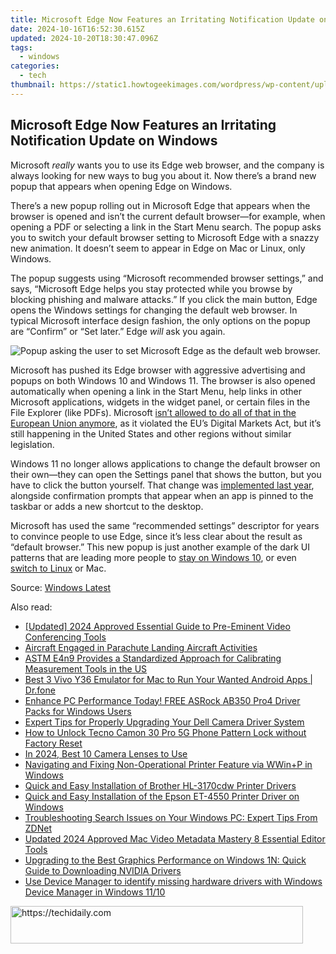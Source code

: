 ```yaml
---
title: Microsoft Edge Now Features an Irritating Notification Update on Windows
date: 2024-10-16T16:52:30.615Z
updated: 2024-10-20T18:30:47.096Z
tags:
  - windows
categories:
  - tech
thumbnail: https://static1.howtogeekimages.com/wordpress/wp-content/uploads/2024/01/microsoft-edge-hero-1.png
---
```


## Microsoft Edge Now Features an Irritating Notification Update on Windows

Microsoft _really_ wants you to use its Edge web browser, and the company is always looking for new ways to bug you about it. Now there’s a brand new popup that appears when opening Edge on Windows.

 There’s a new popup rolling out in Microsoft Edge that appears when the browser is opened and isn’t the current default browser—for example, when opening a PDF or selecting a link in the Start Menu search. The popup asks you to switch your default browser setting to Microsoft Edge with a snazzy new animation. It doesn’t seem to appear in Edge on Mac or Linux, only Windows.

 The popup suggests using “Microsoft recommended browser settings,” and says, “Microsoft Edge helps you stay protected while you browse by blocking phishing and malware attacks.” If you click the main button, Edge opens the Windows settings for changing the default web browser. In typical Microsoft interface design fashion, the only options on the popup are “Confirm” or “Set later.” Edge _will_ ask you again.

![Popup asking the user to set Microsoft Edge as the default web browser.](https://static1.howtogeekimages.com/wordpress/wp-content/uploads/2024/06/edge.png) 

 Microsoft has pushed its Edge browser with aggressive advertising and popups on both Windows 10 and Windows 11\. The browser is also opened automatically when opening a link in the Start Menu, help links in other Microsoft applications, widgets in the widget panel, or certain files in the File Explorer (like PDFs). Microsoft [isn’t allowed to do all of that in the European Union anymore](https://www.theverge.com/2023/9/5/23859537/microsoft-windows-11-default-browser-links-eu-eea-changes), as it violated the EU’s Digital Markets Act, but it’s still happening in the United States and other regions without similar legislation.

 Windows 11 no longer allows applications to change the default browser on their own—they can open the Settings panel that shows the button, but you have to click the button yourself. That change was [implemented last year](https://android-unlock.techidaily.com/in-2024-how-to-change-vivo-y56-5g-lock-screen-clock-in-seconds-by-drfone-android/), alongside confirmation prompts that appear when an app is pinned to the taskbar or adds a new shortcut to the desktop.

 Microsoft has used the same “recommended settings” descriptor for years to convince people to use Edge, since it’s less clear about the result as “default browser.” This new popup is just another example of the dark UI patterns that are leading more people to [stay on Windows 10](https://hardware-tips.techidaily.com/unlocking-innovations-in-computers-and-electronics-on-toms-hardware/), or even [switch to Linux](https://facebook-video-recording.techidaily.com/real-time-storytelling-on-the-rise-navigating-and-thriving-in-a-social-media-world-for-2024/) or Mac.

 Source: [Windows Latest](https://www.windowslatest.com/2024/06/17/microsoft-edge-nags-users-with-a-3d-banner-to-change-windows-11s-default-browser/)

<ins class="adsbygoogle"
     style="display:block"
     data-ad-format="autorelaxed"
     data-ad-client="ca-pub-7571918770474297"
     data-ad-slot="1223367746"></ins>

<ins class="adsbygoogle"
     style="display:block"
     data-ad-client="ca-pub-7571918770474297"
     data-ad-slot="8358498916"
     data-ad-format="auto"
     data-full-width-responsive="true"></ins>

<span class="atpl-alsoreadstyle">Also read:</span>
<div><ul>
<li><a href="https://on-screen-recording.techidaily.com/updated-2024-approved-essential-guide-to-pre-eminent-video-conferencing-tools/"><u>[Updated] 2024 Approved Essential Guide to Pre-Eminent Video Conferencing Tools</u></a></li>
<li><a href="https://win-dash.techidaily.com/1722971118913-aircraft-engaged-in-parachute-landing-aircraft-activities/"><u>Aircraft Engaged in Parachute Landing Aircraft Activities</u></a></li>
<li><a href="https://blue-screen-error.techidaily.com/1723199729943-astm-e4n9-provides-a-standardized-approach-for-calibrating-measurement-tools-in-the-us/"><u>ASTM E4n9 Provides a Standardized Approach for Calibrating Measurement Tools in the US</u></a></li>
<li><a href="https://screen-mirror.techidaily.com/best-3-vivo-y36-emulator-for-mac-to-run-your-wanted-android-apps-drfone-by-drfone-android/"><u>Best 3 Vivo Y36 Emulator for Mac to Run Your Wanted Android Apps | Dr.fone</u></a></li>
<li><a href="https://win-dash.techidaily.com/enhance-pc-performance-today-free-asrock-ab350-pro4-driver-packs-for-windows-users/"><u>Enhance PC Performance Today! FREE ASRock AB350 Pro4 Driver Packs for Windows Users</u></a></li>
<li><a href="https://win-dash.techidaily.com/expert-tips-for-properly-upgrading-your-dell-camera-driver-system/"><u>Expert Tips for Properly Upgrading Your Dell Camera Driver System</u></a></li>
<li><a href="https://unlock-android.techidaily.com/how-to-unlock-tecno-camon-30-pro-5g-phone-pattern-lock-without-factory-reset-by-drfone-android/"><u>How to Unlock Tecno Camon 30 Pro 5G Phone Pattern Lock without Factory Reset</u></a></li>
<li><a href="https://fox-boxes.techidaily.com/in-2024-best-10-camera-lenses-to-use/"><u>In 2024, Best 10 Camera Lenses to Use</u></a></li>
<li><a href="https://win11.techidaily.com/1719361199591-navigating-and-fixing-non-operational-printer-feature-via-wwinplusp-in-windows/"><u>Navigating and Fixing Non-Operational Printer Feature via WWin+P in Windows</u></a></li>
<li><a href="https://win-dash.techidaily.com/quick-and-easy-installation-of-brother-hl-3170cdw-printer-drivers/"><u>Quick and Easy Installation of Brother HL-3170cdw Printer Drivers</u></a></li>
<li><a href="https://win-dash.techidaily.com/quick-and-easy-installation-of-the-epson-et-4550-printer-driver-on-windows/"><u>Quick and Easy Installation of the Epson ET-4550 Printer Driver on Windows</u></a></li>
<li><a href="https://win-guides.techidaily.com/troubleshooting-search-issues-on-your-windows-pc-expert-tips-from-zdnet/"><u>Troubleshooting Search Issues on Your Windows PC: Expert Tips From ZDNet</u></a></li>
<li><a href="https://smart-video-editing.techidaily.com/updated-2024-approved-mac-video-metadata-mastery-8-essential-editor-tools/"><u>Updated 2024 Approved Mac Video Metadata Mastery 8 Essential Editor Tools</u></a></li>
<li><a href="https://win-dash.techidaily.com/upgrading-to-the-best-graphics-performance-on-windows-1n-quick-guide-to-downloading-nvidia-drivers/"><u>Upgrading to the Best Graphics Performance on Windows 1N: Quick Guide to Downloading NVIDIA Drivers</u></a></li>
<li><a href="https://techidaily.com/use-device-manager-to-identify-missing-hardware-drivers-with-windows-device-manager-in-windows-1110-by-drivereasy-guide/"><u>Use Device Manager to identify missing hardware drivers with Windows Device Manager in Windows 11/10</u></a></li>
</ul></div>

<!-- affiliate ads begin -->
<a href="https://bluettius.sjv.io/c/5597632/2139114/17108" target="_top" id="2139114">
  <img src="//a.impactradius-go.com/display-ad/17108-2139114" border="0" alt="https://techidaily.com" width="468" height="60"/>
</a>
<img height="0" width="0" src="https://bluettius.sjv.io/i/5597632/2139114/17108" style="position:absolute;visibility:hidden;" border="0" />
<!-- affiliate ads end -->

